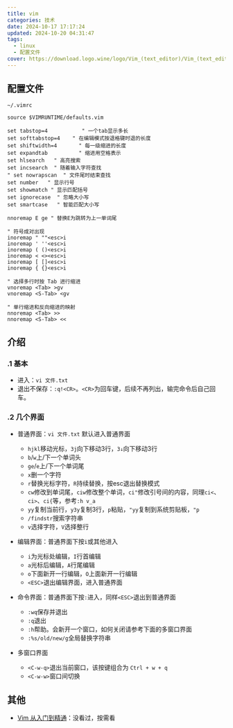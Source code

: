 ```yaml
---
title: vim
categories: 技术
date: 2024-10-17 17:17:24
updated: 2024-10-20 04:31:47
tags:
  - linux
  - 配置文件
cover: https://download.logo.wine/logo/Vim_(text_editor)/Vim_(text_editor)-Logo.wine.png
---
```


## 配置文件
`~/.vimrc`

```vim
source $VIMRUNTIME/defaults.vim

set tabstop=4           " 一个tab显示多长
set softtabstop=4    " 在编辑模式按退格键时退的长度
set shiftwidth=4       " 每一级缩进的长度
set expandtab          " 缩进用空格表示
set hlsearch   " 高亮搜索
set incsearch  " 随着输入字符查找
" set nowrapscan  " 文件尾时结束查找
set number   " 显示行号
set showmatch " 显示匹配括号
set ignorecase  " 忽略大小写
set smartcase   " 智能匹配大小写

nnoremap E ge " 替换E为跳转为上一单词尾

" 符号成对出现
inoremap " ""<esc>i
inoremap ' ''<esc>i
inoremap ( ()<esc>i
inoremap < <><esc>i
inoremap [ []<esc>i
inoremap { {}<esc>i

" 选择多行时按 Tab 进行缩进
vnoremap <Tab> >gv
vnoremap <S-Tab> <gv

" 单行缩进和反向缩进的映射
nnoremap <Tab> >>
nnoremap <S-Tab> <<
```
## 介绍

### .1 基本

- 进入：`vi 文件.txt`
- 退出不保存：`:q!<CR>`。`<CR>`为回车键，后续不再列出，输完命令后自己回车。

### .2 几个界面

- 普通界面：`vi 文件.txt` 默认进入普通界面

  - `hjkl`移动光标，`3j`向下移动3行，`3↓`向下移动3行
  - `b`/`w`上/下一个单词头
  - `ge`/`e`上/下一个单词尾
  - `x`删一个字符
  - `r`替换光标字符，`R`持续替换，按esc退出替换模式
  - `cw`修改到单词尾，`ciw`修改整个单词，`ci"`修改引号间的内容，同理`ci<`、`ci>`、`ci{`等，参考`:h v_a`
  - `yy`复制当前行，`y3y`复制3行，`p`粘贴，`"yy`复制到系统剪贴板，`"p`
  - `/findstr`搜索字符串
  - `v`选择字符，`V`选择整行

- 编辑界面：普通界面下按`i`或其他进入

  - `i`为光标处编辑，`I`行首编辑
  - `a`光标后编辑，`A`行尾编辑
  - `o`下面新开一行编辑，`O`上面新开一行编辑
  - `<ESC>`退出编辑界面，进入普通界面

- 命令界面：普通界面下按`:`进入，同样`<ESC>`退出到普通界面

  - `:wq`保存并退出
  - `:q`退出
  - `:h`帮助。会新开一个窗口，如何关闭请参考下面的多窗口界面
  - `:%s/old/new/g`全局替换字符串

- 多窗口界面

  - `<C-w-q>`退出当前窗口，该按键组合为 `Ctrl + w + q`
  - `<C-w-w>`窗口间切换

## 其他

- [Vim 从入门到精通](https://github.com/wsdjeg/vim-galore-zh_cn)：没看过，按需看